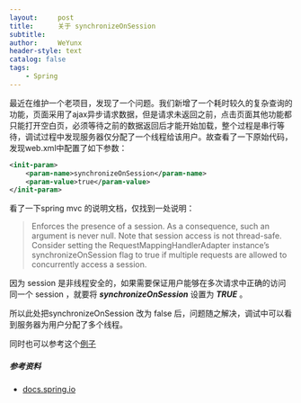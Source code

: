 ```yaml
---
layout:     post
title:      关于 synchronizeOnSession
subtitle:   
author:     WeYunx
header-style: text
catalog: false
tags:
    - Spring
---
```


最近在维护一个老项目，发现了一个问题。我们新增了一个耗时较久的复杂查询的功能，页面采用了ajax异步请求数据，但是请求未返回之前，点击页面其他功能都只能打开空白页，必须等待之前的数据返回后才能开始加载，整个过程是串行等待，调试过程中发现服务器仅分配了一个线程给该用户。故查看了一下原始代码，发现web.xml中配置了如下参数：

````xml
<init-param>
	<param-name>synchronizeOnSession</param-name>
    <param-value>true</param-value>
</init-param>
````

看了一下spring mvc 的说明文档，仅找到一处说明：

> Enforces the presence of a session. As a consequence, such an argument is never null. Note that session access is not thread-safe. Consider setting the RequestMappingHandlerAdapter instance’s synchronizeOnSession flag to true if multiple requests are allowed to concurrently access a session.

因为 session 是非线程安全的，如果需要保证用户能够在多次请求中正确的访问同一个 session ，就要将 ***synchronizeOnSession*** 设置为 ***TRUE*** 。

所以此处把synchronizeOnSession 改为 false 后，问题随之解决，调试中可以看到服务器为用户分配了多个线程。

同时也可以参考这个[例子](https://qiita.com/siumennel/items/f7d0973a0b6acbfd94b4)

##### 参考资料

- [docs.spring.io](https://docs.spring.io/spring/docs/5.1.4.RELEASE/spring-framework-reference/web.html#mvc-caching-etag-lastmodified)

